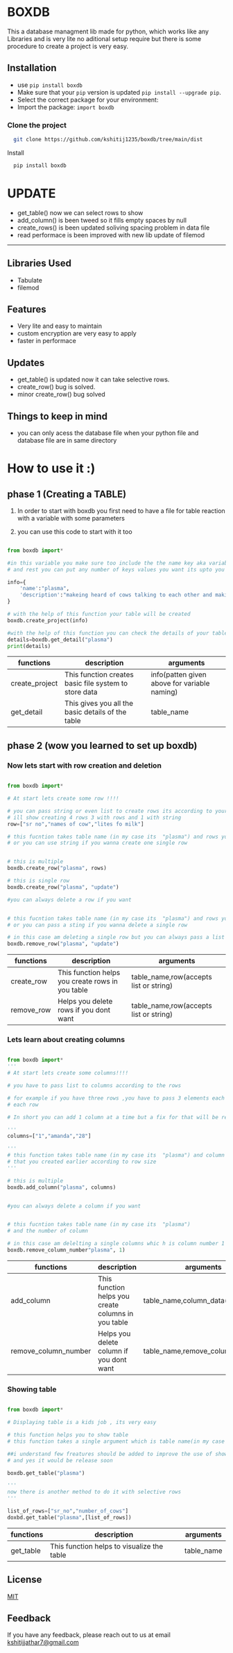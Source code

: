 
# BOXDB

This a database managment lib made for python, which works like any Libraries and is very lite
no aditional setup require but there is some procedure to create a project is very easy.

## Installation

- use `pip install boxdb`
- Make sure that your `pip` version is updated `pip install --upgrade pip`. 
- Select the correct package for your environment:
- Import the package: ``import boxdb``

### Clone the project

```bash
  git clone https://github.com/kshitij1235/boxdb/tree/main/dist
```

Install

```bash
  pip install boxdb
```

# UPDATE

- get_table() now we can select rows to show
- add_column() is been tweed so it fills empty spaces by null
- create_rows() is been updated soliving spacing problem in data file
- read performace is been improved with new lib update of filemod

----

## Libraries Used

- Tabulate
- filemod


## Features

- Very lite and easy to maintain
- custom encryption are very easy to apply
- faster in performace

## Updates

- get_table() is updated now it can take selective rows.
- create_row() bug is solved.
- minor create_row() bug solved

## Things to keep in mind 

- you can only acess the database file when your python file and database file are in same directory

# How to use it :)



## phase 1 (Creating a TABLE)


1) In order to start with boxdb you first need to have a file for table reaction with a 
   variable with some  parameters

2) you can use this code to start with it too 


```python

from boxdb import*

#in this variable you make sure too include the the name key aka variable as it will be your table name 
# and rest you can put any number of keys values you want its upto you 

info={
    'name':"plasma",      
    'description':"makeing heard of cows talking to each other and making things more brigth for the world to take stem"
}

# with the help of this function your table will be created 
boxdb.create_project(info)

#with the help of this function you can check the details of your table which  you stored
details=boxdb.get_detail("plasma")
print(details)

```



| functions         | description        | arguments |
| ----------------- | -------------------|-----------|
| create_project | This function creates basic file system to store data|info(patten given above for variable naming)|
| get_detail| This gives you all the basic details of the table |table_name|


## phase 2 (wow you learned to set up boxdb)

 ### Now  lets start with row creation and deletion



```python

from boxdb import*

# At start lets create some row !!!!

# you can pass string or even list to create rows its according to your wish
# ill show creating 4 rows 3 with rows and 1 with string
row=["sr no","names of cow","lites fo milk"]

# this fucntion takes table name (in my case its  "plasma") and rows you can pass list if you have many rows 
# or you can use string if you wanna create one single row 


# this is multiple 
boxdb.create_row("plasma", rows)

# this is single row 
boxdb.create_row("plasma", "update")

#you can always delete a row if you want


# this fucntion takes table name (in my case its  "plasma") and rows you can pass list if you have many rows to delete
# or you can pass a sting if you wanna delete a single row

# in this case am deleting a single row but you can always pass a list to
boxdb.remove_row("plasma", "update")


```

| functions         | description        | arguments |
| ----------------- | -------------------|-----------|
| create_row | This function helps you create rows in you table|table_name,row(accepts list or string)|
| remove_row| Helps you delete rows if you dont want |table_name,row(accepts list or string)|


### Lets learn about creating columns


```python

from boxdb import*
'''
# At start lets create some columns!!!!

# you have to pass list to columns according to the rows 

# for example if you have three rows ,you have to pass 3 elements each elements gets added to 
# each row 

# In short you can add 1 column at a time but a fix for that will be realease soon too '

'''
columns=["1","amanda","28"]

'''
# this function takes table name (in my case its  "plasma") and column you have to  pass list 
# that you created earlier according to row size 
'''

# this is multiple 
boxdb.add_column("plasma", columns)


#you can always delete a column if you want


# this fucntion takes table name (in my case its  "plasma") 
# and the number of column 

# in this case am delelting a single columns whic h is column number 1
boxdb.remove_column_number"plasma", 1)


```

| functions         | description        | arguments |
| ----------------- | -------------------|-----------|
| add_column | This function helps you create columns in you table|table_name,column_data(list)|
| remove_column_number| Helps you delete column if you dont want |table_name,remove_column_number|



### Showing table


```python

from boxdb import*

# Displaying table is a kids job , its very easy 

# this function helps you to show table 
# this function takes a single argument which is table name(in my case its "plasma")

##i understand few freatures should be added to improve the use of show table functions
# and yes it would be release soon 

boxdb.get_table("plasma")

'''
now there is another method to do it with selective rows
''' 

list_of_rows=["sr_no","number_of_cows"]
doxbd.get_table("plasma",[list_of_rows])

```

| functions         | description        | arguments |
| ----------------- | -------------------|-----------|
| get_table| This function helps to visualize the table|table_name|


## License

[MIT](https://github.com/kshitij1235/boxdb/blob/main/LICENSE)



## Feedback
If you have any feedback, please reach out to us at email kshitijjathar7@gmail.com 

  